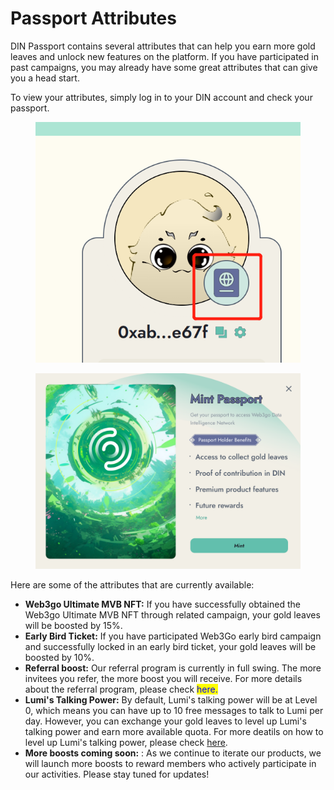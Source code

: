 # Passport Attributes

DIN Passport contains several attributes that can help you earn more gold leaves and unlock new features on the platform. If you have participated in past campaigns, you may already have some great attributes that can give you a head start.&#x20;

To view your attributes, simply log in to your DIN account and check your passport.&#x20;

<figure><img src="../../.gitbook/assets/1687228746613.png" alt=""><figcaption></figcaption></figure>

<figure><img src="../../.gitbook/assets/image (16).png" alt=""><figcaption></figcaption></figure>



Here are some of the attributes that are currently available:

* **Web3go Ultimate MVB NFT:** If you have successfully obtained the Web3go Ultimate MVB NFT through related campaign, your gold leaves will be boosted by 15%.
* **Early Bird Ticket:** If you have participated Web3Go early bird campaign and successfully locked in an early bird ticket, your gold leaves will be boosted by 10%.
* **Referral boost:** Our referral program is currently in full swing. The more invitees you refer, the more boost you will receive. For more details about the referral program, please check <mark style="color:blue;">here.</mark>
* **Lumi's Talking Power:** By default, Lumi's talking power will be at Level 0, which means you can have up to 10 free messages to talk to Lumi per day. However, you can exchange your gold leaves to level up Lumi's talking power and earn more available quota. For more deatils on how to level up Lumi's talking power, please check [here](https://www.notion.so/o/XD7t90Ngye0ozKIpZsk6/s/iDyiwvXZOK3AWrTTxKxX/user-guide/talk-to-lumi/boost-lumi-talking-power).
* **More boosts coming soon:** : As we continue to iterate our products, we will launch more boosts to reward members who actively participate in our activities. Please stay tuned for updates!
